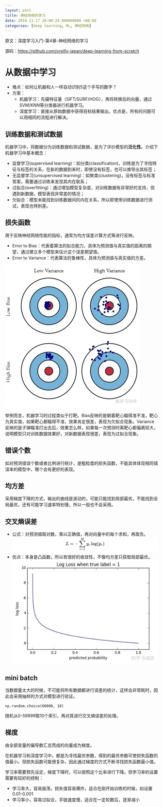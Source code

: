 ```yaml
---
layout: post
title: 神经网络的学习
date: 2019-11-17 20:00:24.000000000 +08:00
categories: [deep learning, ML, 神经网络]
---
```


原文：深度学习入门-第4章-神经网络的学习

源码：https://github.com/oreilly-japan/deep-learning-from-scratch

# 从数据中学习

- 难点：如何让机器和人一样自动识别5这个手写的数字？
- 方案：
    - 机器学习：先撮特征量（SIFT/SURF/HOG），再将转换后的向量，通过SVM/KNN等分类器进行机器学习。 
    - 深度学习：直接从原始数据中获得目标结果输出。优点是，所有的问题可以用相同的流程进行解决。

## 训练数据和测试数据

机器学习中，将数据分为训练数据和测试数据，是为了评价模型的**泛化性**。介绍下机器学习中基本概念：

- 监督学习(supervised learning)：如分类(classification)，训练是为了寻找特征与标签的关系，在新的数据到来时，即使没有标签，也可以推导出其标签；
- 无监督学习(unsupervised learning)：如聚类(clustering)，没有标签与标准答案，需要通过训练来发现其内在联系；
- 过拟合(overfitting)：通过增加模型复杂度，对训练数据有非常好的支持，但遇到新数据，模型表现非常差的情况；
- 欠拟合：模型未能找到训练数据间的内在关系，所以即使用训练数据进行测试，表现也特别差。

## 损失函数

用于反映神经网络性能的指标，通常为均方误差计算方式等进行反映。

- Error to Bias：代表着算法的拟合能力，具体为预测值与真实值的距离的期望，通过建立多个模型来估计这个误差期望值。
- Error to Variance：代表算法的鲁棒性，具体为预测值与真实值的方差。

![biasandvar](img/biasandvariance.jpg)

举例而言，机器学习的过程类似于打靶。Bias反映的是朝着靶心瞄得准不准，靶心为真实值，如果靶心都瞄得不准，效果肯定很差，表现为欠拟合现象。Variance反映的是子弹瞄准打出去后，效果怎么样，如果每一次预测时离靶心都偏离较大，说明模型只对训练数据效果好，对新数据表现很差，表现为过拟合现象。

## 错误个数
如对预测错误个数或者比例进行统计，是粗粒度的损失函数，不能具体体现相同错误率的模型中，哪个会有更好的表现。

## 均方差
采用梯度下降的方式，输出的曲线是波动的，可能只能找到局部最优，不能找到全局最优，还有可能学习速率特别慢，所以一般也不会采用。

## 交叉熵误差
- 公式：对预测值取对数，乘以正确值，再对向量中的每个求和，再取负。
![crossentropyerror](img/crossentropyerror.svg)
- 优点：本身是凸函数，所以有很好的收敛性，不像均方差只获取局部最优。
![crossgraph](img/crossgraph.jpg)

## mini batch
当数据量太大的时候，不可能将所有数据都进行误差的统计，这样会非常耗时，因此会采用抽样的方式对模型进行验证。

```
np.random.choice(60000, 10)
```

随机从0-59999取10个索引，再对其进行交叉熵误差的处理。

## 梯度
由全部变量的偏导数汇总而成的向量成为梯度。

在机器学习和深度学习中，都是为寻找最优参数，得到的最优参数可使损失函数的值最小。但损失函数可能很复杂，因此通过梯度的方式不断寻找损失函数最小值。

学习率需要预先设定，梯度下降时，可以按照这个比率进行下降。但学习率的设置需要有较好的控制：
- 学习率大，容易振荡，损失值容易爆炸，适合在刚开始训练的时候，如设置0.01-0.001
- 学习率小，容易过拟合，手链速度慢，适合在一定轮数后，逐渐减小